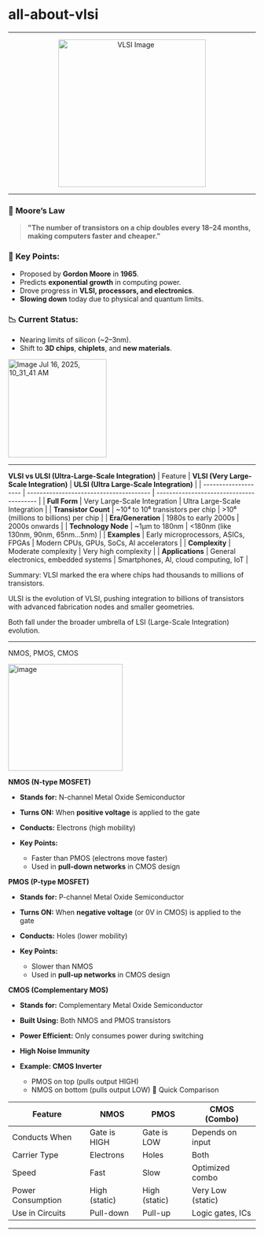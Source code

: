 # all-about-vlsi
---
<p align="center">
  <img src="https://github.com/user-attachments/assets/23e8e50e-bde0-4b2c-8421-5d4cb39d8402" width="300" height="300" alt="VLSI Image">
</p>

---

### 📏 **Moore’s Law**

> **"The number of transistors on a chip doubles every 18–24 months, making computers faster and cheaper."**
### 🔑 **Key Points:**

* Proposed by **Gordon Moore** in **1965**.
* Predicts **exponential growth** in computing power.
* Drove progress in **VLSI, processors, and electronics**.
* **Slowing down** today due to physical and quantum limits.

### 📉 **Current Status:**

* Nearing limits of silicon (\~2–3nm).
* Shift to **3D chips**, **chiplets**, and **new materials**.
<img width="200" height="200" alt=" Image Jul 16, 2025, 10_31_41 AM" src="https://github.com/user-attachments/assets/c336601f-6c87-417a-92d0-82d594351373" />

---
**VLSI vs ULSI (Ultra-Large-Scale Integration)**
| Feature              | **VLSI (Very Large-Scale Integration)** | **ULSI (Ultra Large-Scale Integration)** |
| -------------------- | --------------------------------------- | ---------------------------------------- |
| **Full Form**        | Very Large-Scale Integration            | Ultra Large-Scale Integration            |
| **Transistor Count** | \~10⁴ to 10⁶ transistors per chip       | >10⁶ (millions to billions) per chip     |
| **Era/Generation**   | 1980s to early 2000s                    | 2000s onwards                            |
| **Technology Node**  | \~1µm to 180nm                          | <180nm (like 130nm, 90nm, 65nm...5nm)    |
| **Examples**         | Early microprocessors, ASICs, FPGAs     | Modern CPUs, GPUs, SoCs, AI accelerators |
| **Complexity**       | Moderate complexity                     | Very high complexity                     |
| **Applications**     | General electronics, embedded systems   | Smartphones, AI, cloud computing, IoT    |

Summary:
VLSI marked the era where chips had thousands to millions of transistors.

ULSI is the evolution of VLSI, pushing integration to billions of transistors with advanced fabrication nodes and smaller geometries.

Both fall under the broader umbrella of LSI (Large-Scale Integration) evolution.
___
NMOS, PMOS, CMOS

<img width="233" height="217" alt="image" src="https://github.com/user-attachments/assets/4e677fae-e836-46a2-96e6-0f4a3aa52042" />


**NMOS (N-type MOSFET)**

* **Stands for:** N-channel Metal Oxide Semiconductor

* **Turns ON:** When **positive voltage** is applied to the gate

* **Conducts:** Electrons (high mobility)

* **Key Points:**

  * Faster than PMOS (electrons move faster)
  * Used in **pull-down networks** in CMOS design


**PMOS (P-type MOSFET)**

* **Stands for:** P-channel Metal Oxide Semiconductor

* **Turns ON:** When **negative voltage** (or 0V in CMOS) is applied to the gate

* **Conducts:** Holes (lower mobility)

* **Key Points:**

  * Slower than NMOS
  * Used in **pull-up networks** in CMOS design

**CMOS (Complementary MOS)**

* **Stands for:** Complementary Metal Oxide Semiconductor
* **Built Using:** Both NMOS and PMOS transistors
* **Power Efficient:** Only consumes power during switching
* **High Noise Immunity**
* **Example: CMOS Inverter**

  * PMOS on top (pulls output HIGH)
  * NMOS on bottom (pulls output LOW)
 🔁 Quick Comparison

| Feature           | NMOS          | PMOS          | CMOS (Combo)      |
| ----------------- | ------------- | ------------- | ----------------- |
| Conducts When     | Gate is HIGH  | Gate is LOW   | Depends on input  |
| Carrier Type      | Electrons     | Holes         | Both              |
| Speed             | Fast          | Slow          | Optimized combo   |
| Power Consumption | High (static) | High (static) | Very Low (static) |
| Use in Circuits   | Pull-down     | Pull-up       | Logic gates, ICs  |

---
